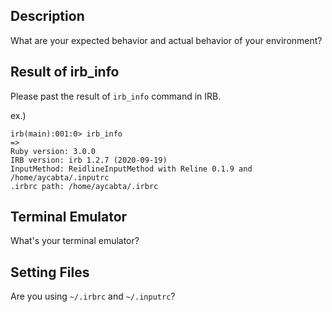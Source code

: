 ## Description

What are your expected behavior and actual behavior of your environment?

## Result of irb_info

Please past the result of `irb_info` command in IRB.

ex.)

```
irb(main):001:0> irb_info
=>
Ruby version: 3.0.0
IRB version: irb 1.2.7 (2020-09-19)
InputMethod: ReidlineInputMethod with Reline 0.1.9 and /home/aycabta/.inputrc
.irbrc path: /home/aycabta/.irbrc
```

## Terminal Emulator

What's your terminal emulator?

## Setting Files

Are you using `~/.irbrc` and `~/.inputrc`?
